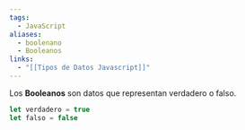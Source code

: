 ```yaml
---
tags:
  - JavaScript
aliases:
  - boolenano
  - Booleanos
links:
  - "[[Tipos de Datos Javascript]]"
---
```

Los **Booleanos** son datos que representan verdadero o falso.
```javascript
let verdadero = true
let falso = false
```